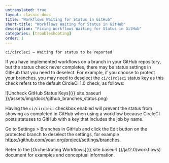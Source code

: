 ```yaml
---
untranslated: true
layout: classic-docs
title: "Workflows Waiting for Status in GitHub"
short-title: "Workflows Waiting for Status in GitHub"
description: "Fixing Workflows Waiting for Status in GitHub"
categories: [troubleshooting]
order: 1
---
```


`ci/circleci — Waiting for status to be reported`

If you have implemented workflows on a branch in your GitHub repository, but the status check never completes, there may be  status settings in GitHub that you need to deselect. For example, if you choose to protect your branches, you may need to deselect the `ci/circleci` status key as this check refers to the default CircleCI 1.0 check, as follows:

![Uncheck GitHub Status Keys]({{ site.baseurl }}/assets/img/docs/github_branches_status.png)

Having the `ci/circleci` checkbox enabled will prevent the status from showing as completed in GitHub when using a workflow because CircleCI posts statuses to GitHub with a key that includes the job by name.

Go to Settings > Branches in GitHub and click the Edit button on the protected branch to deselect the settings, for example https://github.com/your-org/project/settings/branches.

Refer to the [Orchestrating Workflows]({{ site.baseurl }}/ja/2.0/workflows) document for examples and conceptual information.

